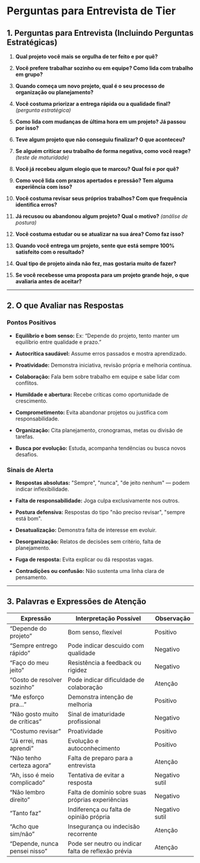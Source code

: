 #  Perguntas para Entrevista de Tier

##  1. Perguntas para Entrevista (Incluindo Perguntas Estratégicas)

1.  **Qual projeto você mais se orgulha de ter feito e por quê?**

2.  **Você prefere trabalhar sozinho ou em equipe? Como lida com trabalho em grupo?**

3.  **Quando começa um novo projeto, qual é o seu processo de organização ou planejamento?**

4.  **Você costuma priorizar a entrega rápida ou a qualidade final?**  *(pergunta estratégica)*

5.  **Como lida com mudanças de última hora em um projeto? Já passou por isso?**

6.  **Teve algum projeto que não conseguiu finalizar? O que aconteceu?**

7.  **Se alguém criticar seu trabalho de forma negativa, como você reage?**  *(teste de maturidade)*

8.  **Você já recebeu algum elogio que te marcou? Qual foi e por quê?**

9.  **Como você lida com prazos apertados e pressão? Tem alguma experiência com isso?**

10.  **Você costuma revisar seus próprios trabalhos? Com que frequência identifica erros?**

11.  **Já recusou ou abandonou algum projeto? Qual o motivo?**  *(análise de postura)*

12.  **Você costuma estudar ou se atualizar na sua área? Como faz isso?**

13.  **Quando você entrega um projeto, sente que está sempre 100% satisfeito com o resultado?**

14.  **Qual tipo de projeto ainda não fez, mas gostaria muito de fazer?**

15.  **Se você recebesse uma proposta para um projeto grande hoje, o que avaliaria antes de aceitar?**

  

---

  

##  2. O que Avaliar nas Respostas

  

###  Pontos Positivos

-  **Equilíbrio e bom senso:** Ex: “Depende do projeto, tento manter um equilíbrio entre qualidade e prazo.”

-  **Autocrítica saudável:** Assume erros passados e mostra aprendizado.

-  **Proatividade:** Demonstra iniciativa, revisão própria e melhoria contínua.

-  **Colaboração:** Fala bem sobre trabalho em equipe e sabe lidar com conflitos.

-  **Humildade e abertura:** Recebe críticas como oportunidade de crescimento.

-  **Comprometimento:** Evita abandonar projetos ou justifica com responsabilidade.

-  **Organização:** Cita planejamento, cronogramas, metas ou divisão de tarefas.

-  **Busca por evolução:** Estuda, acompanha tendências ou busca novos desafios.

  

###  Sinais de Alerta

-  **Respostas absolutas:** "Sempre", "nunca", "de jeito nenhum" — podem indicar inflexibilidade.

-  **Falta de responsabilidade:** Joga culpa exclusivamente nos outros.

-  **Postura defensiva:** Respostas do tipo "não preciso revisar", "sempre está bom".

-  **Desatualização:** Demonstra falta de interesse em evoluir.

-  **Desorganização:** Relatos de decisões sem critério, falta de planejamento.

-  **Fuga de resposta:** Evita explicar ou dá respostas vagas.

-  **Contradições ou confusão:** Não sustenta uma linha clara de pensamento.

---


##  3. Palavras e Expressões de Atenção


| Expressão | Interpretação Possível | Observação |
|----------------------------------|------------------------------------------------------|------------------|
| “Depende do projeto” | Bom senso, flexível | Positivo |
| “Sempre entrego rápido” | Pode indicar descuido com qualidade | Negativo |
| “Faço do meu jeito” | Resistência a feedback ou rigidez | Negativo |
| “Gosto de resolver sozinho” | Pode indicar dificuldade de colaboração | Atenção |
| “Me esforço pra...” | Demonstra intenção de melhoria | Positivo |
| “Não gosto muito de críticas” | Sinal de imaturidade profissional | Negativo |
| “Costumo revisar” | Proatividade | Positivo |
| “Já errei, mas aprendi” | Evolução e autoconhecimento | Positivo |
| “Não tenho certeza agora” | Falta de preparo para a entrevista | Atenção |
| “Ah, isso é meio complicado” | Tentativa de evitar a resposta | Negativo sutil |
| “Não lembro direito” | Falta de domínio sobre suas próprias experiências | Negativo |
| “Tanto faz” | Indiferença ou falta de opinião própria | Negativo sutil |
| “Acho que sim/não” | Insegurança ou indecisão recorrente | Atenção |
| “Depende, nunca pensei nisso” | Pode ser neutro ou indicar falta de reflexão prévia | Atenção |
